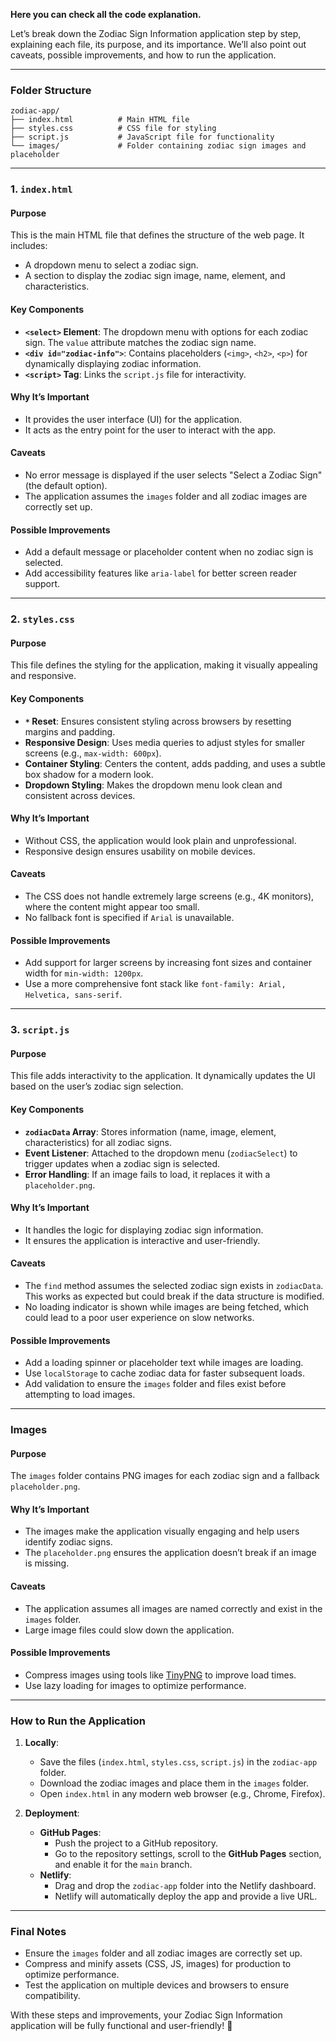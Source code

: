 **Here you can check all the code explanation.**

Let’s break down the Zodiac Sign Information application step by step, explaining each file, its purpose, and its importance. We’ll also point out caveats, possible improvements, and how to run the application.

---

### **Folder Structure**

```
zodiac-app/
├── index.html          # Main HTML file
├── styles.css          # CSS file for styling
├── script.js           # JavaScript file for functionality
└── images/             # Folder containing zodiac sign images and placeholder
```

---

### **1. `index.html`**

#### **Purpose**
This is the main HTML file that defines the structure of the web page. It includes:
- A dropdown menu to select a zodiac sign.
- A section to display the zodiac sign image, name, element, and characteristics.

#### **Key Components**
- **`<select>` Element**: The dropdown menu with options for each zodiac sign. The `value` attribute matches the zodiac sign name.
- **`<div id="zodiac-info">`**: Contains placeholders (`<img>`, `<h2>`, `<p>`) for dynamically displaying zodiac information.
- **`<script>` Tag**: Links the `script.js` file for interactivity.

#### **Why It’s Important**
- It provides the user interface (UI) for the application.
- It acts as the entry point for the user to interact with the app.

#### **Caveats**
- No error message is displayed if the user selects "Select a Zodiac Sign" (the default option).  
- The application assumes the `images` folder and all zodiac images are correctly set up.

#### **Possible Improvements**
- Add a default message or placeholder content when no zodiac sign is selected.
- Add accessibility features like `aria-label` for better screen reader support.

---

### **2. `styles.css`**

#### **Purpose**  
This file defines the styling for the application, making it visually appealing and responsive.

#### **Key Components**
- **`*` Reset**: Ensures consistent styling across browsers by resetting margins and padding.
- **Responsive Design**: Uses media queries to adjust styles for smaller screens (e.g., `max-width: 600px`).
- **Container Styling**: Centers the content, adds padding, and uses a subtle box shadow for a modern look.
- **Dropdown Styling**: Makes the dropdown menu look clean and consistent across devices.

#### **Why It’s Important**
- Without CSS, the application would look plain and unprofessional.
- Responsive design ensures usability on mobile devices.

#### **Caveats**
- The CSS does not handle extremely large screens (e.g., 4K monitors), where the content might appear too small.
- No fallback font is specified if `Arial` is unavailable.

#### **Possible Improvements**
- Add support for larger screens by increasing font sizes and container width for `min-width: 1200px`.
- Use a more comprehensive font stack like `font-family: Arial, Helvetica, sans-serif`.

---

### **3. `script.js`**

#### **Purpose**
This file adds interactivity to the application. It dynamically updates the UI based on the user’s zodiac sign selection.

#### **Key Components**
- **`zodiacData` Array**: Stores information (name, image, element, characteristics) for all zodiac signs.
- **Event Listener**: Attached to the dropdown menu (`zodiacSelect`) to trigger updates when a zodiac sign is selected.
- **Error Handling**: If an image fails to load, it replaces it with a `placeholder.png`.

#### **Why It’s Important**
- It handles the logic for displaying zodiac sign information.
- It ensures the application is interactive and user-friendly.

#### **Caveats**
- The `find` method assumes the selected zodiac sign exists in `zodiacData`. This works as expected but could break if the data structure is modified.
- No loading indicator is shown while images are being fetched, which could lead to a poor user experience on slow networks.

#### **Possible Improvements**
- Add a loading spinner or placeholder text while images are loading.
- Use `localStorage` to cache zodiac data for faster subsequent loads.
- Add validation to ensure the `images` folder and files exist before attempting to load images.

---

### **Images**

#### **Purpose**
The `images` folder contains PNG images for each zodiac sign and a fallback `placeholder.png`.

#### **Why It’s Important**
- The images make the application visually engaging and help users identify zodiac signs.
- The `placeholder.png` ensures the application doesn’t break if an image is missing.

#### **Caveats**
- The application assumes all images are named correctly and exist in the `images` folder.
- Large image files could slow down the application.

#### **Possible Improvements**
- Compress images using tools like [TinyPNG](https://tinypng.com/) to improve load times.
- Use lazy loading for images to optimize performance.

---

### **How to Run the Application**

1. **Locally**:
   - Save the files (`index.html`, `styles.css`, `script.js`) in the `zodiac-app` folder.
   - Download the zodiac images and place them in the `images` folder.
   - Open `index.html` in any modern web browser (e.g., Chrome, Firefox).

2. **Deployment**:
   - **GitHub Pages**:
     - Push the project to a GitHub repository.
     - Go to the repository settings, scroll to the **GitHub Pages** section, and enable it for the `main` branch.
   - **Netlify**:
     - Drag and drop the `zodiac-app` folder into the Netlify dashboard.
     - Netlify will automatically deploy the app and provide a live URL.

---

### **Final Notes**

- Ensure the `images` folder and all zodiac images are correctly set up.
- Compress and minify assets (CSS, JS, images) for production to optimize performance.
- Test the application on multiple devices and browsers to ensure compatibility.

With these steps and improvements, your Zodiac Sign Information application will be fully functional and user-friendly! 🚀